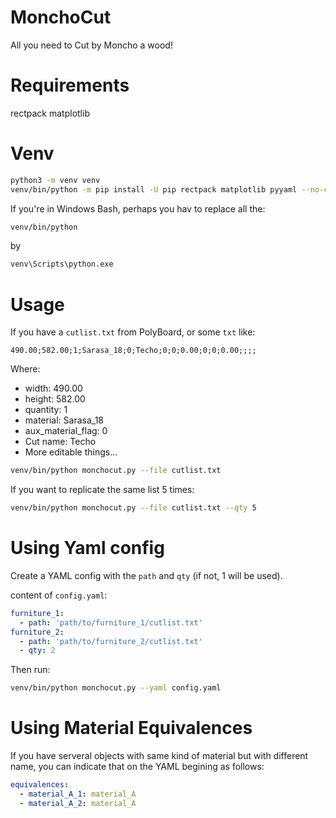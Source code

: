 # MonchoCut
All you need to Cut by Moncho a wood!

# Requirements
rectpack
matplotlib

# Venv
```bash
python3 -m venv venv
venv/bin/python -m pip install -U pip rectpack matplotlib pyyaml --no-cache-dir
```

If you're in Windows Bash, perhaps you hav to replace all the:

```bash
venv/bin/python
```

by

```bash
venv\Scripts\python.exe
```

# Usage
If you have a `cutlist.txt` from PolyBoard, or some `txt` like:

```
490.00;582.00;1;Sarasa_18;0;Techo;0;0;0.00;0;0;0.00;;;;
```

Where:
  - width: 490.00
  - height: 582.00
  - quantity: 1
  - material: Sarasa_18
  - aux_material_flag: 0
  - Cut name: Techo
  - More editable things...

```bash
venv/bin/python monchocut.py --file cutlist.txt
```

If you want to replicate the same list 5 times:

```bash
venv/bin/python monchocut.py --file cutlist.txt --qty 5
```

# Using Yaml config

Create a YAML config with the `path` and `qty` (if not, 1 will be used).

content of `config.yaml`:

```yaml
furniture_1:
  - path: 'path/to/furniture_1/cutlist.txt'
furniture_2:
  - path: 'path/to/furniture_2/cutlist.txt'
  - qty: 2
```

Then run:

```bash
venv/bin/python monchocut.py --yaml config.yaml
```

# Using Material Equivalences

If you have serveral objects with same kind of material but with different
name, you can indicate that on the YAML begining as follows:

```yaml
equivalences:
  - material_A_1: material_A
  - material_A_2: material_A
```
